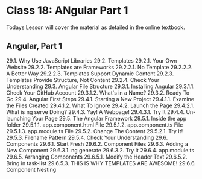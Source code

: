 # Class 18: ANgular Part 1

Todays Lesson will cover the material as detailed in the online textbook.

## Angular, Part 1
29.1. Why Use JavaScript Libraries
29.2. Templates
29.2.1. Your Own Website
29.2.2. Templates are Frameworks
29.2.2.1. No Template
29.2.2.2. A Better Way
29.2.2.3. Templates Support Dynamic Content
29.2.3. Templates Provide Structure, Not Content
29.2.4. Check Your Understanding
29.3. Angular File Structure
29.3.1. Installing Angular
29.3.1.1. Check Your GitHub Account
29.3.1.2. What's in a Name?
29.3.2. Ready To Go
29.4. Angular First Steps
29.4.1. Starting a New Project
29.4.1.1. Examine the Files Created
29.4.1.2. What To Ignore
29.4.2. Launch the Page
29.4.2.1. What is ng serve Doing?
29.4.3. Yay! A Webpage!
29.4.3.1. Try It
29.4.4. Un-launching Your Page
29.5. The Angular Framework
29.5.1. Inside the app folder
29.5.1.1. app.component.html File
29.5.1.2. app.component.ts File
29.5.1.3. app.module.ts File
29.5.2. Change The Content
29.5.2.1. Try It!
29.5.3. Filename Pattern
29.5.4. Check Your Understanding
29.6. Components
29.6.1. Start Fresh
29.6.2. Component Files
29.6.3. Adding a New Component
29.6.3.1. ng generate
29.6.3.2. Try It
29.6.4. app.module.ts
29.6.5. Arranging Components
29.6.5.1. Modify the Header Text
29.6.5.2. Bring in task-list
29.6.5.3. THIS IS WHY TEMPLATES ARE AWESOME!
29.6.6. Component Nesting